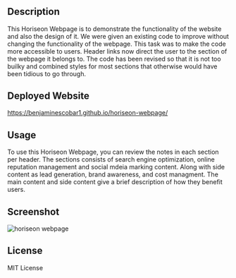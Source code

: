 # <Horiseon Webpage>

## Description

This Horiseon Webpage is to demonstrate the functionality of the website and also the design of it. We were given an existing code to improve without changing the functionality of the webpage. This task was to make the code more accessible to users. Header links now direct the user to the section of the webpage it belongs to. The code has been revised so that it is not too builky and combined styles for most sections that otherwise would have been tidious to go through.

## Deployed Website
https://benjaminescobar1.github.io/horiseon-webpage/


## Usage

To use this Horiseon Webpage, you can review the notes in each section per header. The sections consists of search engine optimization, online reputation management and social mdeia marking content. Along with side content as lead generation, brand awareness, and cost managment. The main content and side content give a brief description of how they benefit users. 


## Screenshot
![horiseon webpage](https://github.com/benjaminescobar1/horiseon-webpage/assets/135399618/1d6136ab-2bc5-4c61-8f09-e21cec2d0fc1)



## License

MIT License
